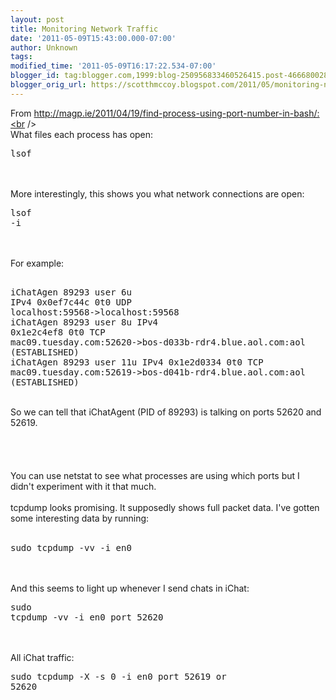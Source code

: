 ```yaml
---
layout: post
title: Monitoring Network Traffic
date: '2011-05-09T15:43:00.000-07:00'
author: Unknown
tags: 
modified_time: '2011-05-09T16:17:22.534-07:00'
blogger_id: tag:blogger.com,1999:blog-250956833460526415.post-4666800280936476834
blogger_orig_url: https://scotthmccoy.blogspot.com/2011/05/monitoring-network-traffic.html
---
```


From http://magp.ie/2011/04/19/find-process-using-port-number-in-bash/:<br /><br />What files each process has open:<br /><pre>lsof</pre><br /><br />More interestingly, this shows you what network connections are open:<br /><pre>lsof -i</pre><br /><br />For example:<br /><pre><br />iChatAgen 89293 user    6u  IPv4 0x0ef7c44c      0t0  UDP localhost:59568->localhost:59568<br />iChatAgen 89293 user    8u  IPv4 0x1e2c4ef8      0t0  TCP mac09.tuesday.com:52620->bos-d033b-rdr4.blue.aol.com:aol (ESTABLISHED)<br />iChatAgen 89293 user   11u  IPv4 0x1e2d0334      0t0  TCP mac09.tuesday.com:52619->bos-d041b-rdr4.blue.aol.com:aol (ESTABLISHED)<br /></pre><br />So we can tell that iChatAgent (PID of 89293) is talking on ports 52620 and 52619.<br /><br /><br /><br /><br />You can use netstat to see what processes are using which ports but I didn't experiment with it that much.<br /><br />tcpdump looks promising. It supposedly shows full packet data. I've gotten some interesting data by running:<br /><br /><pre>sudo tcpdump -vv -i en0</pre><br /><br />And this seems to light up whenever I send chats in iChat:<br /><pre>sudo tcpdump -vv -i en0 port 52620</pre><br /><br />All iChat traffic:<br /><pre>sudo tcpdump -X -s 0 -i en0 port 52619 or 52620</pre>